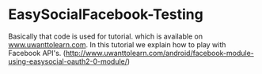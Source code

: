 EasySocialFacebook-Testing
==========================
Basically that code is used for tutorial. which is available on www.uwanttolearn.com. In this tutorial we explain how to play with Facebook API's. (http://www.uwanttolearn.com/android/facebook-module-using-easysocial-oauth2-0-module/)
